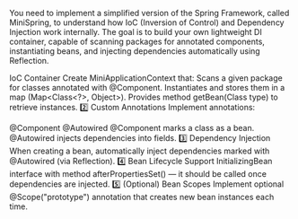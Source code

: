 You need to implement a simplified version of the Spring Framework, called MiniSpring, to understand how IoC (Inversion of Control) and Dependency Injection work internally.
The goal is to build your own lightweight DI container, capable of scanning packages for annotated components, instantiating beans, and injecting dependencies automatically using Reflection.

IoC Container
Create MiniApplicationContext that:
Scans a given package for classes annotated with @Component.
Instantiates and stores them in a map (Map<Class<?>, Object>).
Provides method getBean(Class<T> type) to retrieve instances.
2️⃣ Custom Annotations
Implement annotations:

@Component
@Autowired
@Component marks a class as a bean.
@Autowired injects dependencies into fields.
3️⃣ Dependency Injection
When creating a bean, automatically inject dependencies marked with @Autowired (via Reflection).
4️⃣ Bean Lifecycle
Support InitializingBean interface with method afterPropertiesSet() — it should be called once dependencies are injected.
5️⃣ (Optional) Bean Scopes
Implement optional @Scope("prototype") annotation that creates new bean instances each time.
